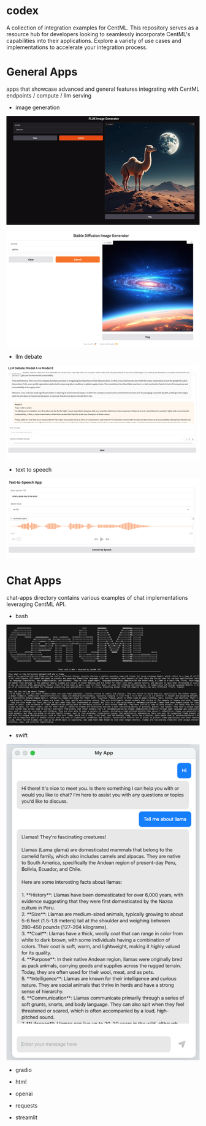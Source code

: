 # codex

A collection of integration examples for CentML. This repository serves as a resource hub for developers looking to seamlessly incorporate CentML's capabilities into their applications. Explore a variety of use cases and implementations to accelerate your integration process.

# General Apps
apps that showcase advanced and general features integrating with CentML endpoints / compute / llm serving

- image generation

![FLUX image generation](general-apps/general-inference/FLUX/gradio/generation.gif)

![image generation](images/image-1.png)

- llm debate

![llm debate](images/image-2.png)

- text to speech

![text to speech](images/image.png)



# Chat Apps
chat-apps directory contains various examples of chat implementations leveraging CentML API. 

- bash 

![chat.sh](images/image-3.png)

- swift

![alt text](images/image-4.png)

- gradio

- html

- openai

- requests

- streamlit

